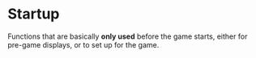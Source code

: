 # Startup

Functions that are basically **only used** before the game starts, either for pre-game displays, or to set up for the game.  
